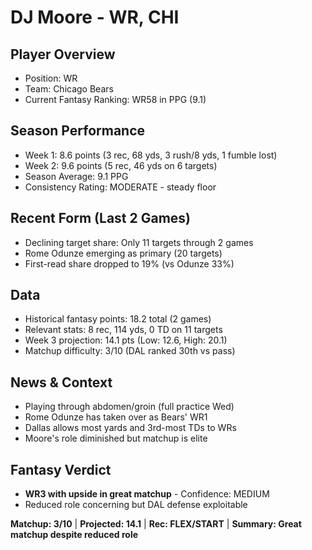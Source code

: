 # DJ Moore - WR, CHI

## Player Overview
- Position: WR
- Team: Chicago Bears
- Current Fantasy Ranking: WR58 in PPG (9.1)

## Season Performance
- Week 1: 8.6 points (3 rec, 68 yds, 3 rush/8 yds, 1 fumble lost)
- Week 2: 9.6 points (5 rec, 46 yds on 6 targets)
- Season Average: 9.1 PPG
- Consistency Rating: MODERATE - steady floor

## Recent Form (Last 2 Games)
- Declining target share: Only 11 targets through 2 games
- Rome Odunze emerging as primary (20 targets)
- First-read share dropped to 19% (vs Odunze 33%)

## Data
- Historical fantasy points: 18.2 total (2 games)
- Relevant stats: 8 rec, 114 yds, 0 TD on 11 targets
- Week 3 projection: 14.1 pts (Low: 12.6, High: 20.1)
- Matchup difficulty: 3/10 (DAL ranked 30th vs pass)

## News & Context
- Playing through abdomen/groin (full practice Wed)
- Rome Odunze has taken over as Bears' WR1
- Dallas allows most yards and 3rd-most TDs to WRs
- Moore's role diminished but matchup is elite

## Fantasy Verdict
- **WR3 with upside in great matchup** - Confidence: MEDIUM
- Reduced role concerning but DAL defense exploitable

**Matchup: 3/10** | **Projected: 14.1** | **Rec: FLEX/START** | **Summary: Great matchup despite reduced role**